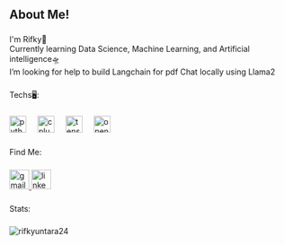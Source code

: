 <h2 align="left">About Me!</h2>

###

<p align="left">I'm Rifky🔱<br>Currently learning Data Science, Machine Learning, and Artificial intelligence🛸<br>I’m looking for help to build Langchain for pdf Chat locally using Llama2</p>

###

<p align="left">Techs🖥:</p>

###

<div align="left">
  <img src="https://img.shields.io/badge/Python-3776AB?logo=python&logoColor=white&style=for-the-badge" height="30" alt="python logo"  />
  <img width="12" />
  <img src="https://img.shields.io/badge/C++-00599C?logo=cplusplus&logoColor=white&style=for-the-badge" height="30" alt="cplusplus logo"  />
  <img width="12" />
  <img src="https://img.shields.io/badge/TensorFlow-FF6F00?logo=tensorflow&logoColor=black&style=for-the-badge" height="30" alt="tensorflow logo"  />
  <img width="12" />
  <img src="https://img.shields.io/badge/OpenCV-5C3EE8?logo=opencv&logoColor=white&style=for-the-badge" height="30" alt="opencv logo"  />
</div>

###

<p align="left">Find Me:</p>

###

<div align="left">
  <a href="rifkyuntara@gmail.com" target="_blank">
    <img src="https://img.shields.io/static/v1?message=Gmail&logo=gmail&label=&color=D14836&logoColor=white&labelColor=&style=for-the-badge" height="35" alt="gmail logo"  />
  </a>
  <a href="https://www.linkedin.com/in/muhammad-rifky-untara-858ab3228/" target="_blank">
    <img src="https://img.shields.io/static/v1?message=LinkedIn&logo=linkedin&label=&color=0077B5&logoColor=white&labelColor=&style=for-the-badge" height="35" alt="linkedin logo"  />
  </a>
</div>

###

<p align="left">Stats:</p>

###

<p><img align="left" src="https://github-readme-stats.vercel.app/api/top-langs?username=rifkyuntara24&show_icons=true&locale=en&layout=compact" alt="rifkyuntara24" /></p>
